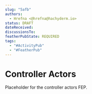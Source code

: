 ```yaml
---
slug: "5afb"
authors:
  - Hrefna <@hrefna@hachyderm.io>
status: DRAFT
dateReceived:
discussionsTo:
featherPubState: REQUIRED
tags:
  - "#ActivityPub"
  - "#FeatherPub"
---
```


# Controller Actors

Placeholder for the controller actors FEP.
